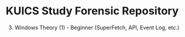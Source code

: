 KUICS Study Forensic Repository
==============================================================================

3.  Windows Theory (1)			- Beginner (SuperFetch, API, Event Log, etc.)